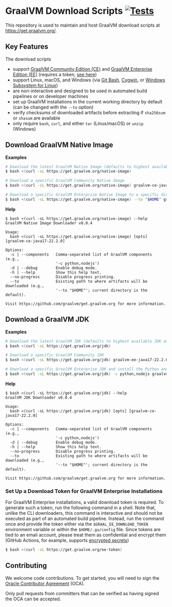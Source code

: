 # GraalVM Download Scripts [![Tests](https://github.com/graalvm/get.graalvm.org/actions/workflows/main.yml/badge.svg)](https://github.com/graalvm/get.graalvm.org/actions/workflows/main.yml)

This repository is used to maintain and host GraalVM download scripts at https://get.graalvm.org/.

## Key Features

The download scripts

- support [GraalVM Community Edition (CE)][ce] and [GraalVM Enterprise Edition (EE)][ee] (requires a token, [see here](#set-up-a-download-token-for-graalvm-enterprise-installations))
- support Linux, macOS, and Windows (via [Git Bash][git-bash], [Cygwin][cygwin], or [Windows Subsystem for Linux][wsl])
- are non-interactive and designed to be used in automated build pipelines or on developer machines
- set up GraalVM installations in the current working directory by default (can be changed with the `--to` option)
- verify checksums of downloaded artifacts before extracting if `sha256sum` or `shasum` are available
- only require `bash`, `curl`, and either `tar` (Linux/macOS) or `unzip` (Windows)


## Download GraalVM Native Image

**Examples**

```bash
# Download the latest GraalVM Native Image (defaults to highest available JDK and to EE if a token is found)
$ bash <(curl -sL https://get.graalvm.org/native-image)

# Download a specific GraalVM Community Native Image
$ bash <(curl -sL https://get.graalvm.org/native-image) graalvm-ce-java17-22.2.0

# Download a specific GraalVM Enterprise Native Image to a specific directory
$ bash <(curl -sL https://get.graalvm.org/native-image) --to "$HOME" graalvm-ee-java17-22.2.0
```

**Help**

```
$ bash <(curl -sL https://get.graalvm.org/native-image) --help
GraalVM Native Image Downloader v0.0.4

Usage:
  bash <(curl -sL https://get.graalvm.org/native-image) [opts] [graalvm-ce-java17-22.2.0]

Options:
  -c | --components   Comma-separated list of GraalVM components (e.g.,
                      '-c python,nodejs')
  -d | --debug        Enable debug mode.
  -h | --help         Show this help text.
  --no-progress       Disable progress printing.
  --to                Existing path to where artifacts will be downloaded (e.g.,
                      '--to "$HOME"'; current directory is the default).

Visit https://github.com/graalvm/get.graalvm.org for more information.
```

## Download a GraalVM JDK

**Examples**

```bash
# Download the latest GraalVM JDK (defaults to highest available JDK and to EE if a token is found)
$ bash <(curl -sL https://get.graalvm.org/jdk)

# Download a specific GraalVM Community JDK
$ bash <(curl -sL https://get.graalvm.org/jdk) graalvm-ee-java17-22.2.0

# Download a specific GraalVM Enterprise JDK and install the Python and Node.js runtimes
$ bash <(curl -sL https://get.graalvm.org/jdk) -c python,nodejs graalvm-ee-java17-22.2.0
```

**Help**

```
$ bash <(curl -sL https://get.graalvm.org/jdk) --help
GraalVM JDK Downloader v0.0.4

Usage:
  bash <(curl -sL https://get.graalvm.org/jdk) [opts] [graalvm-ce-java17-22.2.0]

Options:
  -c | --components   Comma-separated list of GraalVM components (e.g.,
                      '-c python,nodejs')
  -d | --debug        Enable debug mode.
  -h | --help         Show this help text.
  --no-progress       Disable progress printing.
  --to                Existing path to where artifacts will be downloaded (e.g.,
                      '--to "$HOME"'; current directory is the default).

Visit https://github.com/graalvm/get.graalvm.org for more information.
```

### Set Up a Download Token for GraalVM Enterprise Installations

For GraalVM Enterprise installations, a valid download token is required.
To generate such a token, run the following command in a shell.
Note that, unlike the CLI downloaders, this command is interactive and should not be executed as part of an automated build pipeline.
Instead, run the command once and provide the token either via the `$GRAAL_EE_DOWNLOAD_TOKEN` environment variable or within the `$HOME/.gu/config` file.
Since tokens are tied to an email account, please treat them as confidential and encrypt them (GitHub Actions, for example, supports [encrypted secrets][gha-secrets])

```bash
$ bash <(curl -sL https://get.graalvm.org/ee-token)
```

## Contributing

We welcome code contributions. To get started, you will need to sign the [Oracle Contributor Agreement][oca] (OCA).

Only pull requests from committers that can be verified as having signed the OCA can be accepted.


[ce]: https://github.com/graalvm/graalvm-ce-builds/releases
[cygwin]: https://www.cygwin.com/
[ee]: https://www.oracle.com/downloads/graalvm-downloads.html
[gha-secrets]: https://docs.github.com/en/actions/security-guides/encrypted-secrets#creating-encrypted-secrets-for-a-repository
[git-bash]: https://git-scm.com/download/win
[oca]: https://oca.opensource.oracle.com
[wsl]: https://docs.microsoft.com/en-us/windows/wsl/install
